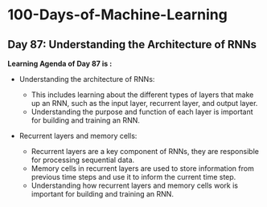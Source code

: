 # 100-Days-of-Machine-Learning

## Day 87: Understanding the Architecture of RNNs

**Learning Agenda of Day 87 is :**

- Understanding the architecture of RNNs: 
	- This includes learning about the different types of layers that make up an RNN, such as the input layer, recurrent layer, and output layer. 
	- Understanding the purpose and function of each layer is important for building and training an RNN.

- Recurrent layers and memory cells: 
	- Recurrent layers are a key component of RNNs, they are responsible for processing sequential data. 
	- Memory cells in recurrent layers are used to store information from previous time steps and use it to inform the current time step. 
	- Understanding how recurrent layers and memory cells work is important for building and training an RNN.